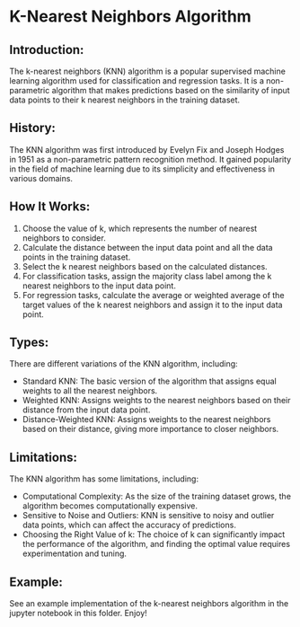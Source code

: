 # K-Nearest Neighbors Algorithm

## Introduction:

The k-nearest neighbors (KNN) algorithm is a popular supervised machine learning algorithm used for classification and regression tasks. It is a non-parametric algorithm that makes predictions based on the similarity of input data points to their k nearest neighbors in the training dataset.

## History:

The KNN algorithm was first introduced by Evelyn Fix and Joseph Hodges in 1951 as a non-parametric pattern recognition method. It gained popularity in the field of machine learning due to its simplicity and effectiveness in various domains.

## How It Works:

1. Choose the value of k, which represents the number of nearest neighbors to consider.
2. Calculate the distance between the input data point and all the data points in the training dataset.
3. Select the k nearest neighbors based on the calculated distances.
4. For classification tasks, assign the majority class label among the k nearest neighbors to the input data point.
5. For regression tasks, calculate the average or weighted average of the target values of the k nearest neighbors and assign it to the input data point.

## Types:

There are different variations of the KNN algorithm, including:
- Standard KNN: The basic version of the algorithm that assigns equal weights to all the nearest neighbors.
- Weighted KNN: Assigns weights to the nearest neighbors based on their distance from the input data point.
- Distance-Weighted KNN: Assigns weights to the nearest neighbors based on their distance, giving more importance to closer neighbors.

## Limitations:

The KNN algorithm has some limitations, including:
- Computational Complexity: As the size of the training dataset grows, the algorithm becomes computationally expensive.
- Sensitive to Noise and Outliers: KNN is sensitive to noisy and outlier data points, which can affect the accuracy of predictions.
- Choosing the Right Value of k: The choice of k can significantly impact the performance of the algorithm, and finding the optimal value requires experimentation and tuning.

## Example:

See an example implementation of the k-nearest neighbors algorithm in the jupyter notebook in this folder. Enjoy!
